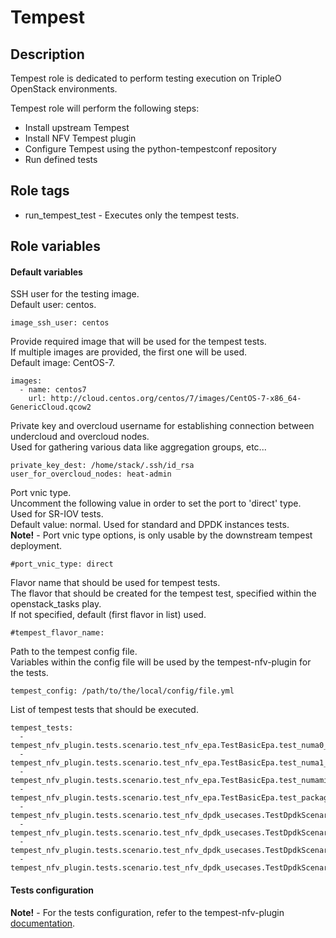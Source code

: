 # Tempest

## Description
Tempest role is dedicated to perform testing execution on TripleO OpenStack environments.

Tempest role will perform the following steps:
  - Install upstream Tempest
  - Install NFV Tempest plugin
  - Configure Tempest using the python-tempestconf repository
  - Run defined tests

## Role tags
* run_tempest_test - Executes only the tempest tests.

## Role variables
#### Default variables
SSH user for the testing image.  
Default user: centos.
```
image_ssh_user: centos
```

Provide required image that will be used for the tempest tests.  
If multiple images are provided, the first one will be used.  
Default image: CentOS-7.
```
images:
  - name: centos7
    url: http://cloud.centos.org/centos/7/images/CentOS-7-x86_64-GenericCloud.qcow2
```

Private key and overcloud username for establishing connection between undercloud and overcloud nodes.  
Used for gathering various data like aggregation groups, etc...
```
private_key_dest: /home/stack/.ssh/id_rsa
user_for_overcloud_nodes: heat-admin
```

Port vnic type.  
Uncomment the following value in order to set the port to 'direct' type.  
Used for SR-IOV tests.  
Default value: normal. Used for standard and DPDK instances tests.   
**Note!** - Port vnic type options, is only usable by the downstream tempest deployment.
```
#port_vnic_type: direct
```

Flavor name that should be used for tempest tests.  
The flavor that should be created for the tempest test, specified within the openstack_tasks play.  
If not specified, default (first flavor in list) used.
```
#tempest_flavor_name:
```

Path to the tempest config file.  
Variables within the config file will be used by the tempest-nfv-plugin for the tests.  
```
tempest_config: /path/to/the/local/config/file.yml
```

List of tempest tests that should be executed.
```
tempest_tests:
  - tempest_nfv_plugin.tests.scenario.test_nfv_epa.TestBasicEpa.test_numa0_provider_network
  - tempest_nfv_plugin.tests.scenario.test_nfv_epa.TestBasicEpa.test_numa1_provider_network
  - tempest_nfv_plugin.tests.scenario.test_nfv_epa.TestBasicEpa.test_numamix_provider_network
  - tempest_nfv_plugin.tests.scenario.test_nfv_epa.TestBasicEpa.test_packages_compute
  - tempest_nfv_plugin.tests.scenario.test_nfv_dpdk_usecases.TestDpdkScenarios.test_min_queues_functionality
  - tempest_nfv_plugin.tests.scenario.test_nfv_dpdk_usecases.TestDpdkScenarios.test_equal_queues_functionality
  - tempest_nfv_plugin.tests.scenario.test_nfv_dpdk_usecases.TestDpdkScenarios.test_max_queues_functionality
  - tempest_nfv_plugin.tests.scenario.test_nfv_dpdk_usecases.TestDpdkScenarios.test_odd_queues_functionality
```

#### Tests configuration
**Note!** - For the tests configuration, refer to the tempest-nfv-plugin [documentation](https://github.com/redhat-openstack/tempest-nfv-plugin/tree/master/docs).
